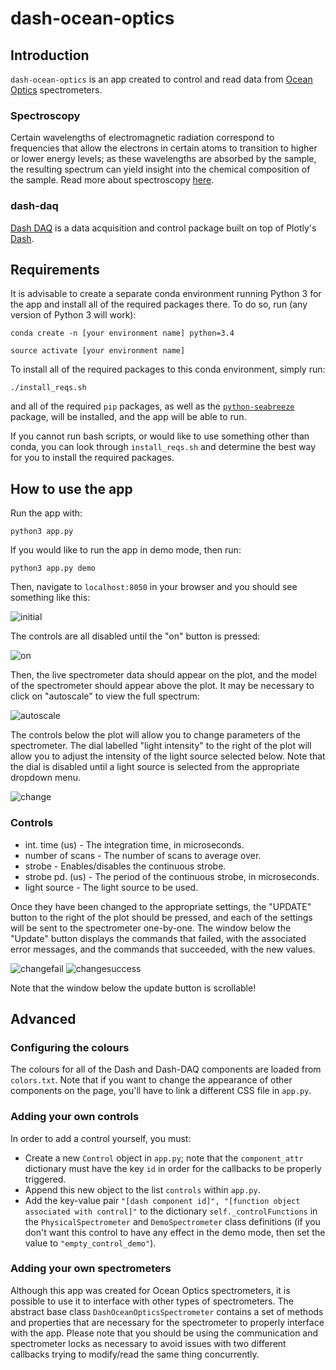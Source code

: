 # dash-ocean-optics
## Introduction
`dash-ocean-optics` is an app created to control and read data from [Ocean Optics](https://oceanoptics.com) spectrometers. 

### Spectroscopy
Certain wavelengths of electromagnetic radiation correspond to frequencies that allow the electrons in certain atoms to transition to higher or lower energy levels; as these wavelengths are absorbed by the sample, the resulting spectrum can yield insight into the chemical composition of the sample. Read more about spectroscopy [here](https://en.wikipedia.org/wiki/Spectroscopy). 

### dash-daq
[Dash DAQ](http://dash-daq.netlify.com/#about) is a data acquisition and control package built on top of Plotly's [Dash](https://plot.ly/products/dash/).

## Requirements
It is advisable	to create a separate conda environment running Python 3 for the app and install all of the required packages there. To do so, run (any version of Python 3 will work):

```
conda create -n	[your environment name] python=3.4
```
```
source activate [your environment name]
```

To install all of the required packages to this conda environment, simply run:

```./install_reqs.sh```

and all of the required `pip` packages, as well as the [`python-seabreeze`](https://github.com/ap--/python-seabreeze/) package, will be installed, and the app will be able to run.

If you cannot run bash scripts, or would like to use something other than conda, you can look through `install_reqs.sh` and determine the best way for you to install the required packages.

## How to use the app
Run the app with: 

``` 
python3 app.py
```
If you would like to run the app in demo mode, then run:

```
python3 app.py demo
```

Then, navigate to `localhost:8050` in your browser and you should see something like this: 

![initial](screenshots/initial.png)

The controls are all disabled until the "on" button is pressed:

![on](screenshots/on.png)

Then, the live spectrometer data should appear on the plot, and the model of the spectrometer should appear above the plot. It may be necessary to click on "autoscale" to view the full spectrum:

![autoscale](screenshots/autoscale.png)

The controls below the plot will allow you to change parameters of the spectrometer. The dial labelled "light intensity" to the right of the plot will allow you to adjust the intensity of the light source selected below. Note that the dial is disabled until a light source is selected from the appropriate dropdown menu.

![change](screenshots/change.png)

### Controls
* int. time (us) - The integration time, in microseconds.
* number of scans - The number of scans to average over.
* strobe - Enables/disables the continuous strobe.
* strobe pd. (us) - The period of the continuous strobe, in microseconds.
* light source - The light source to be used.


Once they have been changed to the appropriate settings, the "UPDATE" button to the right of the plot should be pressed, and each of the settings will be sent to the spectrometer one-by-one. The window below the "Update" button displays the commands that failed, with the associated error messages, and the commands that succeeded, with the new values.

![changefail](screenshots/changefail.png)
![changesuccess](screenshots/changesuccess.png)

Note that the window below the update button is scrollable!

## Advanced

### Configuring the colours
The colours for all of the Dash and Dash-DAQ components are loaded from `colors.txt`. Note that if you want to change the appearance of other components on the page, you'll have to link a different CSS file in `app.py`.

### Adding your own controls
In order to add a control yourself, you must:
* Create a new `Control` object in `app.py`; note that the `component_attr` dictionary must have the key `id` in order for the callbacks to be properly triggered.
* Append this new object to the list `controls` within `app.py`.
* Add the key-value pair `"[dash component id]", "[function object associated with control]"` to the dictionary `self._controlFunctions` in the `PhysicalSpectrometer` and `DemoSpectrometer` class definitions (if you don't want this control to have any effect in the demo mode, then set the value to `"empty_control_demo"`).

### Adding your own spectrometers
Although this app was created for Ocean Optics spectrometers, it is possible to use it to interface with other types of spectrometers. The abstract base class `DashOceanOpticsSpectrometer` contains a set of methods and properties that are necessary for the spectrometer to properly interface with the app. Please note that you should be using the communication and spectrometer locks as necessary to avoid issues with two different callbacks trying to modify/read the same thing concurrently. 